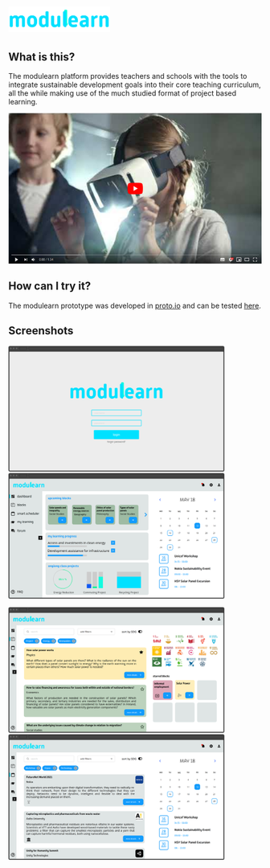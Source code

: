 # <img src="https://github.com/dkrentzel/modulearn/blob/master/readmedata/Asset%201%4010x.png" alt="Logo" height="50"> 

## What is this?
The modulearn platform provides teachers and schools with the tools to integrate sustainable development goals into their core teaching curriculum, all the while making use of the much studied format of project based learning. 

[<img src="https://github.com/dkrentzel/modulearn/blob/master/readmedata/modulearn_yt_thumbnail.png" alt="YouTube" height="300">](https://www.youtube.com/watch?v=qE6voj3vZN8&feature=youtu.be)

## How can I try it? 
The modulearn prototype was developed in [proto.io](https://proto.io/) and can be tested [here](https://pr.to/EY7EXD/). 

## Screenshots

<img src="https://github.com/dkrentzel/modulearn/blob/master/readmedata/modulearn_login.png" alt="Login" height="250">     <img src="https://github.com/dkrentzel/modulearn/blob/master/readmedata/modulearn_dashboard.png" alt="Dashboard" height="250">

<img src="https://github.com/dkrentzel/modulearn/blob/master/readmedata/modulearn_blocks.png" alt="Blocks" height="250">     <img src="https://github.com/dkrentzel/modulearn/blob/master/readmedata/modulearn_smart_scheduler.png" alt="SmartScheduler" height="250">
